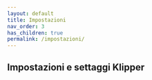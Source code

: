 ```yaml
---
layout: default
title: Impostazioni
nav_order: 3
has_children: true
permalink: /impostazioni/
---
```


## Impostazioni e settaggi Klipper

